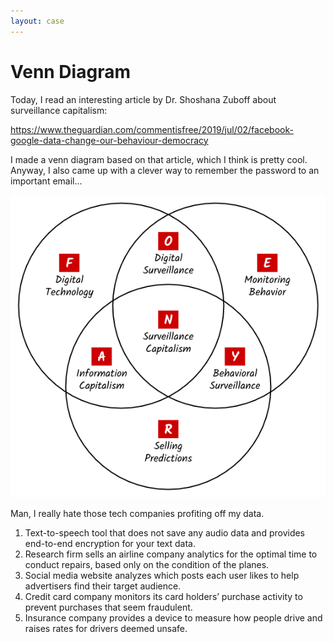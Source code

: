 ```yaml
---
layout: case
---
```

# Venn Diagram

Today, I read an interesting article by Dr. Shoshana Zuboff about surveillance capitalism:

<a target="_blank" href="https://www.theguardian.com/commentisfree/2019/jul/02/facebook-google-data-change-our-behaviour-democracy">https://www.theguardian.com/commentisfree/2019/jul/02/facebook-google-data-change-our-behaviour-democracy</a>

I made a venn diagram based on that article, which I think is pretty cool. Anyway, I also came up with a clever way to remember the password to an important email...

![Venn diagram showing the three components of surveillance capitalism.](../assets/img/venn_diagram.png)

Man, I really hate those tech companies profiting off my data.

1. Text-to-speech tool that does not save any audio data and provides end-to-end encryption for your text data.
1. Research firm sells an airline company analytics for the optimal time to conduct repairs, based only on the condition of the planes.
1. Social media website analyzes which posts each user likes to help advertisers find their target audience.
1. Credit card company monitors its card holders’ purchase activity to prevent purchases that seem fraudulent.
1. Insurance company provides a device to measure how people drive and raises rates for drivers deemed unsafe.
